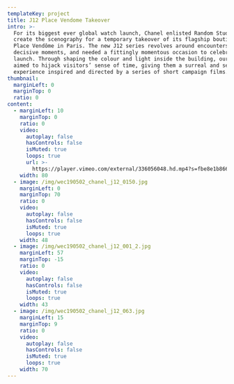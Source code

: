 ```yaml
---
templateKey: project
title: J12 Place Vendome Takeover
intro: >-
  For its biggest ever global watch launch, Chanel enlisted Random Studio to
  create the scenography for a temporary takeover of its flagship boutique on
  Place Vendôme in Paris. The new J12 series revolves around encounters and
  decisive moments, and needed a fittingly momentous occasion to celebrate its
  launch. Through shaping the colour and light inside the building, our design
  aimed to hijack visitors’ sense of time, giving them a surreal and sensory
  experience inspired and directed by a series of short campaign films.
thumbnail:
  marginLeft: 0
  marginTop: 0
  ratio: 0
content:
  - marginLeft: 10
    marginTop: 0
    ratio: 0
    video:
      autoplay: false
      hasControls: false
      isMuted: true
      loops: true
      url: >-
        https://player.vimeo.com/external/336056048.hd.mp4?s=fbe8e1b86618f5a3e2d93597cc7cebed76ba4350&profile_id=175
    width: 80
  - image: /img/wec190502_chanel_j12_0150.jpg
    marginLeft: 0
    marginTop: 70
    ratio: 0
    video:
      autoplay: false
      hasControls: false
      isMuted: true
      loops: true
    width: 48
  - image: /img/wec190502_chanel_j12_001_2.jpg
    marginLeft: 57
    marginTop: -15
    ratio: 0
    video:
      autoplay: false
      hasControls: false
      isMuted: true
      loops: true
    width: 43
  - image: /img/wec190502_chanel_j12_063.jpg
    marginLeft: 15
    marginTop: 9
    ratio: 0
    video:
      autoplay: false
      hasControls: false
      isMuted: true
      loops: true
    width: 70
---
```


